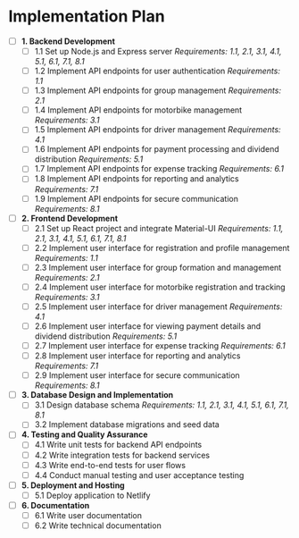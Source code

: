 # Implementation Plan

- [ ] **1. Backend Development**
    - [ ] 1.1 Set up Node.js and Express server _Requirements: 1.1, 2.1, 3.1, 4.1, 5.1, 6.1, 7.1, 8.1_
    - [ ] 1.2 Implement API endpoints for user authentication _Requirements: 1.1_
    - [ ] 1.3 Implement API endpoints for group management _Requirements: 2.1_
    - [ ] 1.4 Implement API endpoints for motorbike management _Requirements: 3.1_
    - [ ] 1.5 Implement API endpoints for driver management _Requirements: 4.1_
    - [ ] 1.6 Implement API endpoints for payment processing and dividend distribution _Requirements: 5.1_
    - [ ] 1.7 Implement API endpoints for expense tracking _Requirements: 6.1_
    - [ ] 1.8 Implement API endpoints for reporting and analytics _Requirements: 7.1_
    - [ ] 1.9 Implement API endpoints for secure communication _Requirements: 8.1_
- [ ] **2. Frontend Development**
    - [ ] 2.1 Set up React project and integrate Material-UI _Requirements: 1.1, 2.1, 3.1, 4.1, 5.1, 6.1, 7.1, 8.1_
    - [ ] 2.2 Implement user interface for registration and profile management _Requirements: 1.1_
    - [ ] 2.3 Implement user interface for group formation and management _Requirements: 2.1_
    - [ ] 2.4 Implement user interface for motorbike registration and tracking _Requirements: 3.1_
    - [ ] 2.5 Implement user interface for driver management _Requirements: 4.1_
    - [ ] 2.6 Implement user interface for viewing payment details and dividend distribution _Requirements: 5.1_
    - [ ] 2.7 Implement user interface for expense tracking _Requirements: 6.1_
    - [ ] 2.8 Implement user interface for reporting and analytics _Requirements: 7.1_
    - [ ] 2.9 Implement user interface for secure communication _Requirements: 8.1_
- [ ] **3. Database Design and Implementation**
    - [ ] 3.1 Design database schema _Requirements: 1.1, 2.1, 3.1, 4.1, 5.1, 6.1, 7.1, 8.1_
    - [ ] 3.2 Implement database migrations and seed data
- [ ] **4. Testing and Quality Assurance**
    - [ ] 4.1 Write unit tests for backend API endpoints
    - [ ] 4.2 Write integration tests for backend services
    - [ ] 4.3 Write end-to-end tests for user flows
    - [ ] 4.4 Conduct manual testing and user acceptance testing
- [ ] **5. Deployment and Hosting**
    - [ ] 5.1 Deploy application to Netlify
- [ ] **6. Documentation**
    - [ ] 6.1 Write user documentation
    - [ ] 6.2 Write technical documentation
